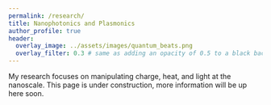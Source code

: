 ```yaml
---
permalink: /research/
title: Nanophotonics and Plasmonics
author_profile: true
header:
  overlay_image: ../assets/images/quantum_beats.png
  overlay_filter: 0.3 # same as adding an opacity of 0.5 to a black background
---
```


My research focuses on manipulating charge, heat, and light at the nanoscale. This page is under construction, more information will be up here soon.